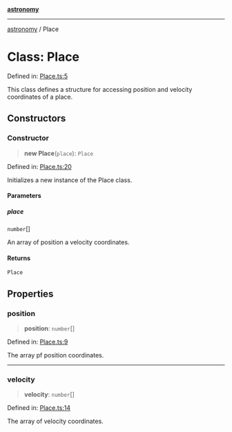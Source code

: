 [**astronomy**](../README.md)

---

[astronomy](../README.md) / Place

# Class: Place

Defined in: [Place.ts:5](https://github.com/mshogren/astronomy/blob/e51d661eb851ca3e12259e0dbb61e540aea76c6a/js/astronomy/src/Place.ts#L5)

This class defines a structure for accessing position and velocity coordinates of a place.

## Constructors

### Constructor

> **new Place**(`place`): `Place`

Defined in: [Place.ts:20](https://github.com/mshogren/astronomy/blob/e51d661eb851ca3e12259e0dbb61e540aea76c6a/js/astronomy/src/Place.ts#L20)

Initializes a new instance of the Place class.

#### Parameters

##### place

`number`[]

An array of position a velocity coordinates.

#### Returns

`Place`

## Properties

### position

> **position**: `number`[]

Defined in: [Place.ts:9](https://github.com/mshogren/astronomy/blob/e51d661eb851ca3e12259e0dbb61e540aea76c6a/js/astronomy/src/Place.ts#L9)

The array pf position coordinates.

---

### velocity

> **velocity**: `number`[]

Defined in: [Place.ts:14](https://github.com/mshogren/astronomy/blob/e51d661eb851ca3e12259e0dbb61e540aea76c6a/js/astronomy/src/Place.ts#L14)

The array of velocity coordinates.
